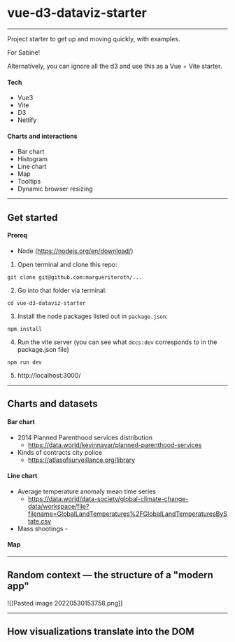 # vue-d3-dataviz-starter
---
Project starter to get up and moving quickly, with examples.

For Sabine!

Alternatively, you can ignore all the d3 and use this as a Vue + Vite starter.

#### Tech
- Vue3
- Vite
- D3
- Netlify

#### Charts and interactions
- Bar chart
- Histogram
- Line chart
- Map
- Tooltips
- Dynamic browser resizing

---

## Get started

#### Prereq
* Node (https://nodejs.org/en/download/)

1. Open terminal and clone this repo:
```
git clone git@github.com:margueriteroth/...
```

2. Go into that folder via terminal:
```
cd vue-d3-dataviz-starter
```

3. Install the node packages listed out in `package.json`:
```
npm install
```

4. Run the vite server (you can see what `docs:dev` corresponds to in the package.json file)
```
npm run dev
```

5. http://localhost:3000/


---

## Charts and datasets

#### Bar chart
* 2014 Planned Parenthood services distribution
	* https://data.world/kevinnayar/planned-parenthood-services
* Kinds of contracts city police
	* https://atlasofsurveillance.org/library



#### Line chart
- Average temperature anomaly mean time series
	- https://data.world/data-society/global-climate-change-data/workspace/file?filename=GlobalLandTemperatures%2FGlobalLandTemperaturesByState.csv
- Mass shootings
        -  




#### Map


---
## Random context — the structure of a "modern app"

![[Pasted image 20220530153758.png]]



---
## How visualizations translate into the DOM


